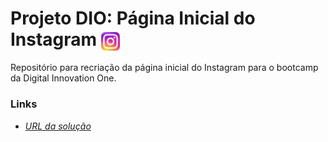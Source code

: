 # Projeto DIO: Página Inicial do Instagram <img align="center" alt="logo-instagram" height="30" width="30" src="https://raw.githubusercontent.com/wle8300/instagram-logo/874dffb6fe7e064ae524959b47dae15d6ffcf224/logo.svg" style="max-width:100%;">
Repositório para recriação da página inicial do Instagram para o bootcamp da Digital Innovation One.

### Links
- <a href="https://jperluxo.github.io/Projeto-DIO-Pagina-do-Instagram" target="_blank">*URL da solução*</a>
